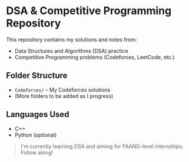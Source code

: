 # DSA & Competitive Programming Repository

This repository contains my solutions and notes from:
- Data Structures and Algorithms (DSA) practice
- Competitive Programming problems (Codeforces, LeetCode, etc.)

## Folder Structure
- `CodeForces/` – My Codeforces solutions
- (More folders to be added as I progress)

## Languages Used
- C++
- Python (optional)

> I'm currently learning DSA and aiming for FAANG-level internships. Follow along!
